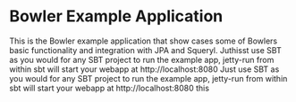 # Bowler Example Application
This is the Bowler example application that show cases some of Bowlers basic functionality and integration with JPA and Squeryl.
Juthisst use SBT as you would for any SBT project to run the example app, jetty-run from within sbt will start your webapp at http://localhost:8080
Just use SBT as you would for any SBT project to run the example app, jetty-run from within sbt will start your webapp at http://localhost:8080
            this
